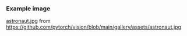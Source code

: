 ### Example image

[astronaut.jpg](./astronaut.jpg) from https://github.com/pytorch/vision/blob/main/gallery/assets/astronaut.jpg
